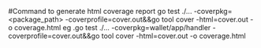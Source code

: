 #Command to generate html coverage report 
go test ./... -coverpkg=<package_path> -coverprofile=cover.out&&go tool cover -html=cover.out -o coverage.html
eg .go test ./... -coverpkg=wallet/app/handler -coverprofile=cover.out&&go tool cover -html=cover.out -o coverage.html